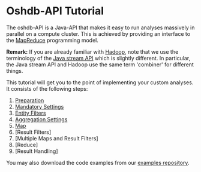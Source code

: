 # Oshdb-API Tutorial

The oshdb-API is a Java-API that makes it easy to run analyses
massively in parallel on a compute cluster. This is achieved by
providing an interface to the
[MapReduce](https://en.wikipedia.org/wiki/MapReduce)
programming model.

**Remark:** If you are already familiar with
[Hadoop](https://en.wikipedia.org/wiki/Apache_Hadoop),
note that we use the terminology of the
[Java stream API](https://docs.oracle.com/javase/8/docs/api/java/util/stream/package-summary.html)
which is slightly different. In particular, the Java stream API and
Hadoop use the same term 'combiner' for different things.

This tutorial will get you to the point of implementing your custom
analyses. It consists of the following steps:

1. [Preparation](preparation.md)
1. [Mandatory Settings](mandatory-settings.md)
1. [Entity Filters](entity-filters.md)
1. [Aggregation Settings](aggregation-settings.md)
1. [Map](map.md)
1. [Result Filters]
1. [Multiple Maps and Result Filters]
1. [Reduce]
1. [Result Handling]

You may also download the code examples from our
[examples repository](https://gitlab.gistools.geog.uni-heidelberg.de/giscience/big-data/ohsome/oshdb-examples).
